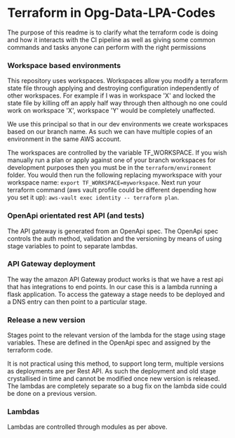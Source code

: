 # Terraform in Opg-Data-LPA-Codes

The purpose of this readme is to clarify what the terraform code is doing and how it interacts
with the CI pipeline as well as giving some common commands and tasks anyone can perform with the
right permissions

### Workspace based environments

This repository uses workspaces. Workspaces allow you modify a terraform state file through applying
and destroying configuration independently of other workspaces. For example if I was in workspace 'X'
and locked the state file by killing off an apply half way through then although no one could work on
workspace 'X', workspace 'Y' would be completely unaffected.

We use this principal so that in our dev environments we create workspaces based on our branch name.
As such we can have multiple copies of an environment in the same AWS account.

The workspaces are controlled by the variable TF_WORKSPACE. If you wish manually run a plan or apply against
one of your branch workspaces for development purposes then you must be in the
```terraform/environment``` folder.
You would then run the following replacing myworkspace with your workspace name:
```export TF_WORKSPACE=myworkspace```.
Next run your terraform command (aws vault profile could be different depending how you set it up):
```aws-vault exec identity -- terraform plan```.

### OpenApi orientated rest API (and tests)

The API gateway is generated from an OpenApi spec. The OpenApi spec controls
the auth method, validation and the versioning
by means of using stage variables to point
to separate lambdas.

### API Gateway deployment

The way the amazon API Gateway product works is that we have a rest api that has integrations to end points.
In our case this is a lambda running a flask application. To access the gateway a stage needs
to be deployed and a DNS entry can then point to a particular stage.

### Release a new version

Stages point to the relevant version of the lambda for the stage using stage variables. These are defined in
the OpenApi spec and assigned by the terraform code.

It is not practical using this method, to support long term, multiple versions as deployments are per
Rest API. As such the deployment and old stage crystallised in time and cannot be modified once new version is released.
The lambdas are completely separate so a bug fix on the lambda side could be done on a previous version.

### Lambdas

Lambdas are controlled through modules as per above.
